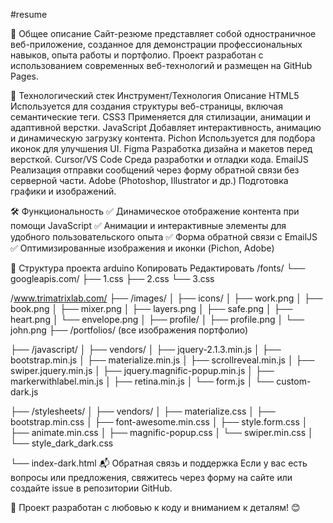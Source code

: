 #resume

📌 Общее описание
Сайт-резюме представляет собой одностраничное веб-приложение, созданное для демонстрации профессиональных навыков, опыта работы и портфолио. Проект разработан с использованием современных веб-технологий и размещен на GitHub Pages.

🔧 Технологический стек
Инструмент/Технология	Описание
HTML5	Используется для создания структуры веб-страницы, включая семантические теги.
CSS3	Применяется для стилизации, анимации и адаптивной верстки.
JavaScript	Добавляет интерактивность, анимацию и динамическую загрузку контента.
Pichon	Используется для подбора иконок для улучшения UI.
Figma	Разработка дизайна и макетов перед версткой.
Cursor/VS Code	Среда разработки и отладки кода.
EmailJS	Реализация отправки сообщений через форму обратной связи без серверной части.
Adobe (Photoshop, Illustrator и др.)	Подготовка графики и изображений.

🛠 Функциональность
✅ Динамическое отображение контента при помощи JavaScript
✅ Анимации и интерактивные элементы для удобного пользовательского опыта
✅ Форма обратной связи с EmailJS
✅ Оптимизированные изображения и иконки (Pichon, Adobe)

📂 Структура проекта
arduino
Копировать
Редактировать
/fonts/
└── googleapis.com/
    ├── 1.css
    ├── 2.css
    └── 3.css

/www.trimatrixlab.com/
├── /images/
│   ├── icons/
│   ├── work.png
│   ├── book.png
│   ├── mixer.png
│   ├── layers.png
│   ├── safe.png
│   ├── heart.png
│   └── envelope.png
│   ├── profile/
│   ├── profile.png
│   └── john.png
├── /portfolios/  (все изображения портфолио)

├── /javascript/
│   ├── vendors/
│   ├── jquery-2.1.3.min.js
│   ├── bootstrap.min.js
│   ├── materialize.min.js
│   ├── scrollreveal.min.js
│   ├── swiper.jquery.min.js
│   ├── jquery.magnific-popup.min.js
│   ├── markerwithlabel.min.js
│   ├── retina.min.js
│   └── form.js
│   └── custom-dark.js

├── /stylesheets/
│   ├── vendors/
│   ├── materialize.css
│   ├── bootstrap.min.css
│   ├── font-awesome.min.css
│   ├── style.form.css
│   ├── animate.min.css
│   ├── magnific-popup.css
│   └── swiper.min.css
│   └── style_dark_dark.css

└── index-dark.html
📬 Обратная связь и поддержка
Если у вас есть вопросы или предложения, свяжитесь через форму на сайте или создайте issue в репозитории GitHub.

🚀 Проект разработан с любовью к коду и вниманием к деталям! 😊
